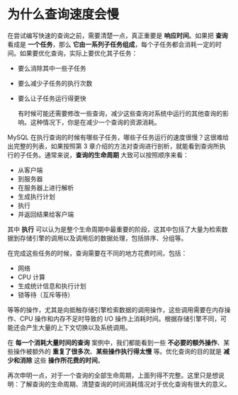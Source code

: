 # 为什么查询速度会慢

在尝试编写快速的查询之前，需要清楚一点，真正重要是 **响应时间**。如果把 **查询** 看成是 **一个任务**，那么 **它由一系列子任务组成**，每个子任务都会消耗一定的时间。如果要优化查询，实际上要优化其子任务：

- 要么消除其中一些子任务

- 要么减少子任务的执行次数

- 要么让子任务运行得更快

  有时候可能还需要修改一些查询，减少这些查询对系统中运行的其他查询的影响。这种情况下，你是在减少一个查询的资源消耗。

MySQL 在执行查询的时候有哪些子任务，哪些子任务运行的速度很慢？这很难给出完整的列表，如果按照第 3 章介绍的方法对查询进行剖析，就能看到查询所执行的子任务。通常来说，**查询的生命周期** 大致可以按照顺序来看：

- 从客户端
- 到服务器
- 在服务器上进行解析
- 生成执行计划
- 执行
- 并返回结果给客户端

其中 **执行** 可以认为是整个生命周期中最重要的阶段，这其中包括了大量为检索数据到存储引擎的调用以及调用后的数据处理，包括排序、分组等。

在完成这些任务的时候，查询需要在不同的地方花费时间，包括：

- 网络
- CPU 计算
- 生成统计信息和执行计划
- 锁等待（互斥等待）

等等的操作，尤其是向抵触存储引擎检索数据的调用操作，这些调用需要在内存操作、CPU 操作和内存不足时导致的 I/O 操作上消耗时间。根据存储引擎不同，可能还会产生大量的上下文切换以及系统调用。

在 **每一个消耗大量时间的查询** 案例中，我们都能看到一些 **不必要的额外操作**、某些操作被额外的 **重复了很多次**、**某些操作执行得太慢** 等。优化查询的目的就是 **减少和消除** 这些 **操作所花费的时间**。

再次申明一点，对于一个查询的全部生命周期，上面列得不完整。这里只是想说明：了解查询的生命周期、清楚查询的时间消耗情况对于优化查询有很大的意义。

### 

